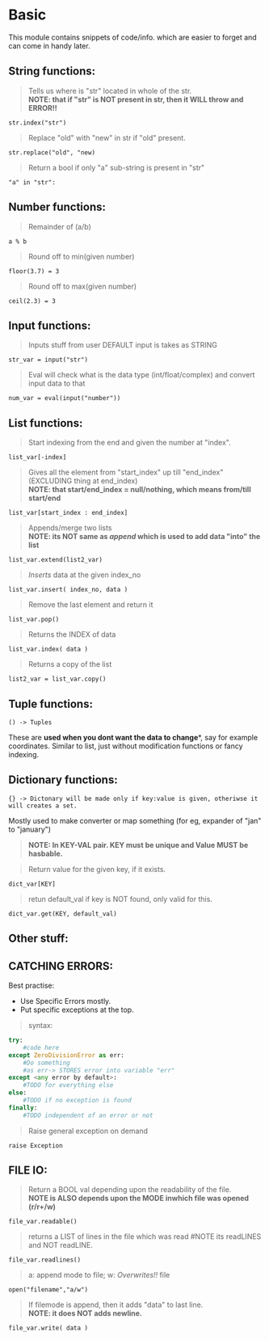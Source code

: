 # Basic
This module contains snippets of code/info. which are easier to forget and can come in handy later.

## String functions: 
> Tells us where is "str" located in whole of the str.  
**NOTE: that if "str" is NOT present in str, then it WILL throw and ERROR!!**
```
str.index("str")
```
>Replace "old" with "new" in str if "old" present.
```
str.replace("old", "new)      
```
>Return a bool if only "a" sub-string is present in "str"
```
"a" in "str":
```
## Number functions:
>Remainder of (a/b)
```
a % b
```  
>Round off to min(given number)
```
floor(3.7) = 3
```
>Round off to max(given number)
```
ceil(2.3) = 3
```

## Input functions:
>Inputs stuff from user DEFAULT input is takes as STRING
```
str_var = input("str")
```
>Eval will check what is the data type (int/float/complex) and convert input data to that
```
num_var = eval(input("number"))
```

## List functions:
>Start indexing from the end and given the number at "index".
```
list_var[-index]
```
>Gives all the element from "start_index" up till "end_index" (EXCLUDING thing at end_index)  
**NOTE: that start/end_index = null/nothing, which means from/till start/end**
```
list_var[start_index : end_index]
```
>Appends/merge two lists  
**NOTE: its NOT same as _append_ which is used to add data "into" the list**
```
list_var.extend(list2_var)
```
>_Inserts_ data at the given index_no
```
list_var.insert( index_no, data )
```
>Remove the last element and return it
```
list_var.pop()
```
>Returns the INDEX of data
```
list_var.index( data )
```
>Returns a copy of the list <PLEASE TELL IF ITS A DEEPCOPY OR NOT>
```
list2_var = list_var.copy()
```

## Tuple functions:
```
() -> Tuples
```
These are **used when you dont want the data to change***, say for example coordinates. Similar to list, just without modification functions or fancy indexing.

## Dictionary functions:
```
{} -> Dictonary will be made only if key:value is given, otheriwse it will creates a set.
```
Mostly used to make converter or map something (for eg, expander of "jan" to "january")

>**NOTE: In KEY-VAL pair. KEY must be unique and Value MUST be hasbable.**  

>Return value for the given key, if it exists.
```
dict_var[KEY]
```
>retun default_val if key is NOT found, only valid for this.
```
dict_var.get(KEY, default_val) 
```

## Other stuff:

## CATCHING ERRORS:
Best practise:
* Use Specific Errors mostly.
* Put specific exceptions at the top.

>syntax:

```python
try:
	#code here
except ZeroDivisionError as err:
	#Do something
	#as err-> STORES error into variable "err"
except <any error by default>:
	#TODO for everything else
else:
	#TODO if no exception is found
finally:
	#TODO independent of an error or not
```
>Raise general exception on demand
```
raise Exception
```

## FILE IO:

>Return a BOOL val depending upon the readability of the file.   
**NOTE is ALSO depends upon the MODE inwhich file was opened (r/r+/w)**
```
file_var.readable()
```

>returns a LIST of lines in the file which was read
#NOTE its readLINES and NOT readLINE.
```
file_var.readlines()
```
> a:  append mode to file; w: _Overwrites!!_ file
```
open("filename","a/w")
```
>If filemode is append, then it adds "data" to last line.  
**NOTE: it does NOT adds newline.**
```
file_var.write( data )
```

